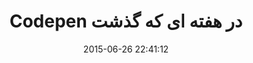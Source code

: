 ---
layout: post
title: "Codepen در هفته ای که گذشت"
date: 2015-06-26 22:41:12
section: article
tags: codepen
link: "http://www.majidonline.com/article/Codepen_%D8%AF%D8%B1_%D9%87%D9%81%D8%AA%D9%87_%D8%A7%DB%8C_%DA%A9%D9%87_%DA%AF%D8%B0%D8%B4%D8%AA_2.html"
user: "نوید کاشانی"
user_link: "http://navid.kashani.ir/"
---